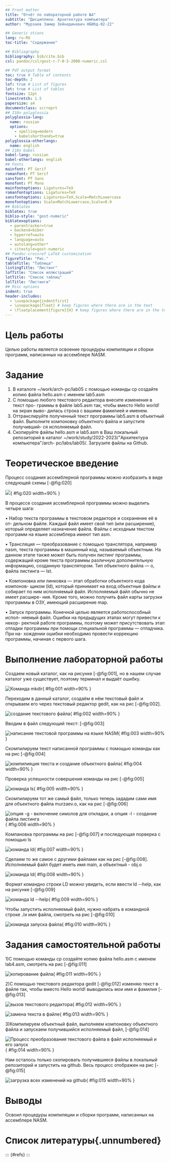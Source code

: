 ```yaml
---
## Front matter
title: "Отчёт по лабораторной работе №4"
subtitle: "Дисциплина: Архитектура компьютера"
author: "Мурзаев Замир Зейнадинович НБИбд-02-22"

## Generic otions
lang: ru-RU
toc-title: "Содержание"

## Bibliography
bibliography: bib/cite.bib
csl: pandoc/csl/gost-r-7-0-5-2008-numeric.csl

## Pdf output format
toc: true # Table of contents
toc-depth: 2
lof: true # List of figures
lot: true # List of tables
fontsize: 12pt
linestretch: 1.5
papersize: a4
documentclass: scrreprt
## I18n polyglossia
polyglossia-lang:
  name: russian
  options:
	- spelling=modern
	- babelshorthands=true
polyglossia-otherlangs:
  name: english
## I18n babel
babel-lang: russian
babel-otherlangs: english
## Fonts
mainfont: PT Serif
romanfont: PT Serif
sansfont: PT Sans
monofont: PT Mono
mainfontoptions: Ligatures=TeX
romanfontoptions: Ligatures=TeX
sansfontoptions: Ligatures=TeX,Scale=MatchLowercase
monofontoptions: Scale=MatchLowercase,Scale=0.9
## Biblatex
biblatex: true
biblio-style: "gost-numeric"
biblatexoptions:
  - parentracker=true
  - backend=biber
  - hyperref=auto
  - language=auto
  - autolang=other*
  - citestyle=gost-numeric
## Pandoc-crossref LaTeX customization
figureTitle: "Рис."
tableTitle: "Таблица"
listingTitle: "Листинг"
lofTitle: "Список иллюстраций"
lotTitle: "Список таблиц"
lolTitle: "Листинги"
## Misc options
indent: true
header-includes:
  - \usepackage{indentfirst}
  - \usepackage{float} # keep figures where there are in the text
  - \floatplacement{figure}{H} # keep figures where there are in the text
---
```


# Цель работы

Целью работы является освоение процедуры компиляции и сборки программ, написанных на ассемблере NASM.

# Задание

1. В каталоге ~/work/arch-pc/lab05 с помощью команды cp создайте копию
файла hello.asm с именем lab5.asm
2. С помощью любого текстового редактора внесите изменения в текст про-
граммы в файле lab5.asm так, чтобы вместо Hello world! на экран выво-
дилась строка с вашими фамилией и именем.
3. Оттранслируйте полученный текст программы lab5.asm в объектный
файл. Выполните компоновку объектного файла и запустите получивший-
ся исполняемый файл.
4. Скопируйте файлы hello.asm и lab5.asm в Ваш локальный репозиторий
в каталог ~/work/study/2022-2023/"Архитектура компьютера"/arch-
pc/labs/lab05/. Загрузите файлы на Github.

# Теоретическое введение

Процесс создания ассемблерной программы можно изобразить в виде следующей схемы [-@fig:020]

![](image/18.png){ #fig:020 width=90% }

В процессе создания ассемблерной программы можно выделить четыре шага:

• Набор текста программы в текстовом редакторе и сохранение её в от-
дельном файле. Каждый файл имеет свой тип (или расширение), который
определяет назначение файла. Файлы с исходным текстом программ на
языке ассемблера имеют тип asm.

• Трансляция — преобразование с помощью транслятора, например nasm,
текста программы в машинный код, называемый объектным. На данном
этапе также может быть получен листинг программы, содержащий кроме
текста программы различную дополнительную информацию, созданную
транслятором. Тип объектного файла — o, файла листинга — lst.

• Компоновка или линковка — этап обработки объектного кода компонов-
щиком (ld), который принимает на вход объектные файлы и собирает по
ним исполняемый файл. Исполняемый файл обычно не имеет расшире-
ния. Кроме того, можно получить файл карты загрузки программы в ОЗУ,
имеющий расширение map.

• Запуск программы. Конечной целью является работоспособный испол-
няемый файл. Ошибки на предыдущих этапах могут привести к некор-
ректной работе программы, поэтому может присутствовать этап отладки
программы при помощи специальной программы — отладчика. При на-
хождении ошибки необходимо провести коррекцию программы, начиная
с первого шага.

# Выполнение лабораторной работы

Создаем новый каталог, как на рисунке [-@fig:001], но в нашем случае каталог уже существует, поэтому терминал и выдаёт ошибку.

![Команда mkdir](image/3.png){ #fig:001 width=90% }

Переходим в данный каталог, создаём в нём текстовый файл и открываем его через текстовый редактор gedit, как на рис [-@fig:002].

![создание текстового файла](image/2.png){ #fig:002 width=90% }

Вводим в файл следующий текст: [-@fig:003]

![написание текстовой программы на языке NASM](image/4.png){ #fig:003 width=90% }

Скомпилируем текст написанной программы с помощью команды как на рис [-@fig:004]

![компилияция текста и создание объектного файла](image/5.png){ #fig:004 width=90% }

Проверка успешности совершения команды на рис [-@fig:005]

![команда ls](image/6.png){ #fig:005 width=90% }

Скомпилируем тот же самый файл, только теперь зададим сами имя для объектного файла murzaev.o, как на рис [-@fig:006]

![опция -g - включение симолов для откладки, а опция -l - создание файла листинга](image/8.png){ #fig:006 width=90% }

Компановка программы на рис [-@fig:007] и последующая порверка с помощью ls

![команда ld](image/9.png){ #fig:007 width=90% }

Сделаем то же самое с другими файлами как на рис [-@fig:008]. Исполняемый файл будет иметь имя main, а объектный - obj.o

![команда ld](image/10.png){ #fig:008 width=90% }

Формат командно строки LD можно увидеть, если ввести ld --help, как на рисунке [-@fig:009] 

![команда ld --help](image/11.png){ #fig:009 width=90% }

Чтобы запустить исполняемый файл, нужно набрать в командной строке ./и имя файла, смотреть на рис [-@fig:010]

![команда запуска файла](image/12.png){ #fig:010 width=90% }

# Задания самостоятельной работы

1)C помощью команды cp создайте копию файла hello.asm с именем lab4.asm, смотреть на рис [-@fig:011]

![копирование файла](image/13.png){ #fig:011 width=90% }

2)С помощью текстового редактора gedit [-@fig:012] изменяю текст в файле так, чтобы вместо Hello world! выводились мои имя и фамилия [-@fig:013]

![вызов текстового редактора](image/14.png){ #fig:012 width=90% }

![замена текста в файле](image/15.png){ #fig:013 width=90% }

3)Компилируем объектный файл, выполняем компоновку объектного файла и запускаем получившийся исполняемый файл, [-@fig:014]

![Процесс преобразования текстового файла в файл исполняемый и его запуск](image/16.png){ #fig:014 width=90% }

Нам осталось только скопировать получившиеся файлы в локальный репозиторий и запустить на github. Весь процесс отображен на рис [-@fig:015]

![загрузка всех изменений на github](image/17.png){ #fig:015 width=90% }

# Выводы

Освоил процедуры компиляции и сборки программ, написанных на ассемблере NASM.

# Список литературы{.unnumbered}

::: {#refs}
:::

